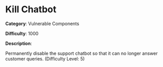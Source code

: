 # Kill Chatbot

**Category**: Vulnerable Components

**Difficulty**: 1000

**Description**:

Permanently disable the support chatbot so that it can no longer answer customer queries. (Difficulty Level: 5)
